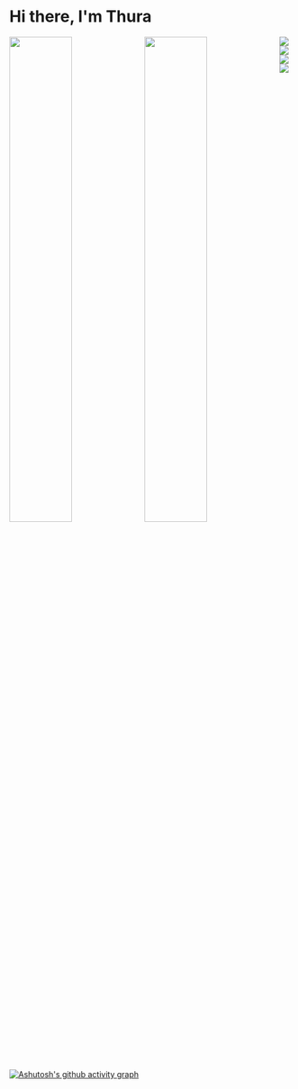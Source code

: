 # Hi there, I'm Thura

<img align="left" width="47%" src="https://github-readme-stats.vercel.app/api?username=thurakhant&show_icons=true&theme=radical"/>

<img align="left" width="47%" src="https://github-readme-stats.vercel.app/api/top-langs/?username=thurakhant&layout=compact"/>

<img align="left" src="https://img.shields.io/badge/Flutter-%2302569B.svg?style=for-the-badge&logo=Flutter&logoColor=white"/>

<img align="left" src="https://img.shields.io/badge/dart-%230175C2.svg?style=for-the-badge&logo=dart&logoColor=white"/>

<img align="left" src="https://img.shields.io/badge/python-3670A0?style=for-the-badge&logo=python&logoColor=ffdd54"/>

<img align="left" src="
https://img.shields.io/badge/Pop!_OS-48B9C7?style=for-the-badge&logo=Pop!_OS&logoColor=white"/>

[![Ashutosh's github activity graph](https://github-readme-activity-graph.vercel.app/graph?username=thurakhant&theme=github)](https://github.com/ashutosh00710/github-readme-activity-graph)



